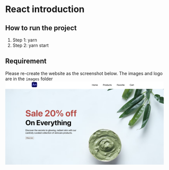 # React introduction

## How to run the project

1. Step 1: yarn
2. Step 2: yarn start

## Requirement

Please re-create the website as the screenshot below. The images and logo are in the `images` folder
![](./src/images/Screenshot.png)
